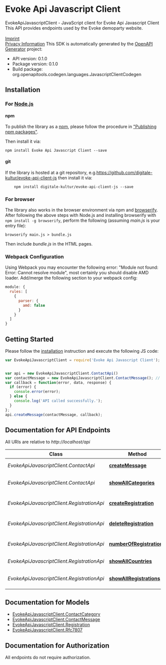 # Evoke Api Javascript Client

EvokeApiJavascriptClient - JavaScript client for Evoke Api Javascript Client
This API provides endpoints used by the Evoke demoparty website. <br><br><a href='https://www.evoke.eu/imprint/'>Imprint</a><br><a href='https://www.evoke.eu/privacy/'>Privacy Information</a>
This SDK is automatically generated by the [OpenAPI Generator](https://openapi-generator.tech) project:

- API version: 0.1.0
- Package version: 0.1.0
- Build package: org.openapitools.codegen.languages.JavascriptClientCodegen

## Installation

### For [Node.js](https://nodejs.org/)

#### npm

To publish the library as a [npm](https://www.npmjs.com/), please follow the procedure in ["Publishing npm packages"](https://docs.npmjs.com/getting-started/publishing-npm-packages).

Then install it via:

```shell
npm install Evoke Api Javascript Client --save
```

#### git

If the library is hosted at a git repository, e.g.https://github.com/digitale-kultur/evoke-api-client-js
then install it via:

```shell
    npm install digitale-kultur/evoke-api-client-js --save
```

### For browser

The library also works in the browser environment via npm and [browserify](http://browserify.org/). After following
the above steps with Node.js and installing browserify with `npm install -g browserify`,
perform the following (assuming *main.js* is your entry file):

```shell
browserify main.js > bundle.js
```

Then include *bundle.js* in the HTML pages.

### Webpack Configuration

Using Webpack you may encounter the following error: "Module not found: Error:
Cannot resolve module", most certainly you should disable AMD loader. Add/merge
the following section to your webpack config:

```javascript
module: {
  rules: [
    {
      parser: {
        amd: false
      }
    }
  ]
}
```

## Getting Started

Please follow the [installation](#installation) instruction and execute the following JS code:

```javascript
var EvokeApiJavascriptClient = require('Evoke Api Javascript Client');


var api = new EvokeApiJavascriptClient.ContactApi()
var contactMessage = new EvokeApiJavascriptClient.ContactMessage(); // {ContactMessage} Information about the message to be sent
var callback = function(error, data, response) {
  if (error) {
    console.error(error);
  } else {
    console.log('API called successfully.');
  }
};
api.createMessage(contactMessage, callback);

```

## Documentation for API Endpoints

All URIs are relative to *http://localhost/api*

Class | Method | HTTP request | Description
------------ | ------------- | ------------- | -------------
*EvokeApiJavascriptClient.ContactApi* | [**createMessage**](docs/ContactApi.md#createMessage) | **POST** /contact | Send a new message
*EvokeApiJavascriptClient.ContactApi* | [**showAllCategories**](docs/ContactApi.md#showAllCategories) | **GET** /contact/categories | Get a list of all contact categories
*EvokeApiJavascriptClient.RegistrationApi* | [**createRegistration**](docs/RegistrationApi.md#createRegistration) | **POST** /registration/{year} | Create a new registration
*EvokeApiJavascriptClient.RegistrationApi* | [**deleteRegistration**](docs/RegistrationApi.md#deleteRegistration) | **DELETE** /registration/{year}/{id} | Delete a single registration
*EvokeApiJavascriptClient.RegistrationApi* | [**numberOfRegistrations**](docs/RegistrationApi.md#numberOfRegistrations) | **GET** /registration/{year}/count | Get the number of registrations
*EvokeApiJavascriptClient.RegistrationApi* | [**showAllCountries**](docs/RegistrationApi.md#showAllCountries) | **GET** /registration/countries | Get a list of countries
*EvokeApiJavascriptClient.RegistrationApi* | [**showAllRegistrations**](docs/RegistrationApi.md#showAllRegistrations) | **GET** /registration/{year} | Get a list of all registrations


## Documentation for Models

 - [EvokeApiJavascriptClient.ContactCategory](docs/ContactCategory.md)
 - [EvokeApiJavascriptClient.ContactMessage](docs/ContactMessage.md)
 - [EvokeApiJavascriptClient.Registration](docs/Registration.md)
 - [EvokeApiJavascriptClient.Rfc7807](docs/Rfc7807.md)


## Documentation for Authorization

All endpoints do not require authorization.
